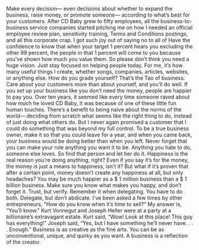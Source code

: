 Make every decision— even decisions about whether to expand the business, raise money, or promote someone— according to what’s best for your customers.
After CD Baby grew to fifty employees, all the business-to-business service companies started pitching me on how I needed an official employee review plan, sensitivity training, Terms and Conditions postings, and all this corporate crap. I got such joy out of saying no to all of
Have the confidence to know that when your target 1 percent hears you excluding the other 99 percent, the people in that 1 percent will come to you because you’ve shown how much you value them.
So please don’t think you need a huge vision. Just stay focused on helping people today.
For me, it’s how many useful things I create, whether songs, companies, articles, websites, or anything else.
How do you grade yourself?
That’s the Tao of business: Care about your customers more than about yourself, and you’ll do well.
If you set up your business like you don’t need the money, people are happier to pay you.
Over ten years, it seemed like every time someone raved about how much he loved CD Baby, it was because of one of these little fun human touches.
There’s a benefit to being naive about the norms of the world— deciding from scratch what seems like the right thing to do, instead of just doing what others do.
But I never again promised a customer that I could do something that was beyond my full control.
To be a true business owner, make it so that you could leave for a year, and when you came back, your business would be doing better than when you left.
Never forget that you can make your role anything you want it to be. Anything you hate to do, someone else loves. So find that person and let her do it.
Happiness is the real reason you’re doing anything, right? Even if you say it’s for the money, the money is just a means to happiness, isn’t it? But what if it’s proven that after a certain point, money doesn’t create any happiness at all, but only headaches? You may be much happier as a $ 1 million business than a $ 1 billion business.
Make sure you know what makes you happy, and don’t forget it.
Trust, but verify. Remember it when delegating. You have to do both.
Delegate, but don’t abdicate.
I’ve been asked a few times by other entrepreneurs, “How do you know when it’s time to sell?” My answer is, “You’ll know.”
Kurt Vonnegut and Joseph Heller were at a party at a billionaire’s extravagant estate. Kurt said, “Wow! Look at this place! This guy has everything!” Joseph said, “Yes, but I have something he’ll never have. . . . Enough.”
Business is as creative as the fine arts. You can be as unconventional, unique, and quirky as you want. A business is a reflection of the creator.